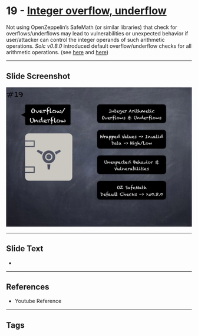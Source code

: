 # 19 - [Integer overflow, underflow](Integer%20overflow,%20underflow.md)
Not using OpenZeppelin’s SafeMath (or similar libraries) that check for overflows/underflows may lead to vulnerabilities or unexpected behavior if user/attacker can control the integer operands of such arithmetic operations. _Solc v0.8.0_ introduced default overflow/underflow checks for all arithmetic operations. (see [here](https://swcregistry.io/docs/SWC-101) and [here](https://blog.soliditylang.org/2020/10/28/solidity-0.8.x-preview/))

___
## Slide Screenshot
![019.png](../images/pitfalls_and_best_practices101/019.png)
___
## Slide Text
- 
___
## References
- Youtube Reference
___
## Tags
